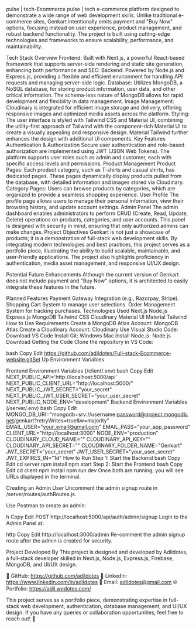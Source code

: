 ﻿pulse | tech-Ecommerce
pulse | tech e-commerce platform designed to demonstrate a wide range of web development skills. Unlike traditional e-commerce sites, Genkart intentionally omits payment and "Buy Now" options, focusing instead on user experience, product management, and robust backend functionality. The project is built using cutting-edge technologies and frameworks to ensure scalability, performance, and maintainability.

Tech Stack Overview
Frontend: Built with Next.js, a powerful React-based framework that supports server-side rendering and static site generation, enhancing both performance and SEO.
Backend: Powered by Node.js and Express.js, providing a flexible and efficient environment for handling API requests and managing server-side logic.
Database: Utilizes MongoDB, a NoSQL database, for storing product information, user data, and other critical information. The schema-less nature of MongoDB allows for rapid development and flexibility in data management.
Image Management: Cloudinary is integrated for efficient image storage and delivery, offering responsive images and optimized media assets across the platform.
Styling: The user interface is styled with Tailwind CSS and Material UI, combining the utility-first approach of Tailwind with the component-rich Material UI to create a visually appealing and responsive design. Material Tailwind further enhances the design with additional UI components.
Key Features
Authentication & Authorization
Secure user authentication and role-based authorization are implemented using JWT (JSON Web Tokens).
The platform supports user roles such as admin and customer, each with specific access levels and permissions.
Product Management
Product Pages: Each product category, such as T-shirts and casual shirts, has dedicated pages. These pages dynamically display products pulled from the database, with detailed information and images stored via Cloudinary.
Category Pages: Users can browse products by categories, which are organized to provide a seamless shopping experience.
User Profile
The profile page allows users to manage their personal information, view their browsing history, and update account settings.
Admin Panel
The admin dashboard enables administrators to perform CRUD (Create, Read, Update, Delete) operations on products, categories, and user accounts.
This panel is designed with security in mind, ensuring that only authorized admins can make changes.
Project Objectives
Genkart is not just a showcase of products; it is a demonstration of full-stack web development skills. By integrating modern technologies and best practices, this project serves as a portfolio piece, illustrating the ability to build scalable, maintainable, and user-friendly applications. The project also highlights proficiency in authentication, media asset management, and responsive UI/UX design.

Potential Future Enhancements
Although the current version of Genkart does not include payment and "Buy Now" options, it is architected to easily integrate these features in the future.

Planned Features
Payment Gateway Integration (e.g., Razorpay, Stripe).
Shopping Cart System to manage user selections.
Order Management System for tracking purchases.
Technologies Used
Next.js
Node.js
Express.js
MongoDB
Tailwind CSS
Cloudinary
Material UI
Material Tailwind
How to Use
Requirements
Create a MongoDB Atlas Account: MongoDB Atlas
Create a Cloudinary Account: Cloudinary
Use Visual Studio Code: Download VS Code
Install Git:
Windows
Mac
Install Node.js: Node.js Download
Getting the Code
Clone the repository in VS Code:

bash
Copy
Edit
https://github.com/adildotes/Full-stack-Ecommerce-website.gitSet Up Environment Variables

Frontend Environment Variables (/client/.env)
bash
Copy
Edit
NEXT_PUBLIC_API='http://localhost:5000/api'
NEXT_PUBLIC_CLIENT_URL="http://localhost:5000/"
NEXT_PUBLIC_JWT_SECRET="your_secret"
NEXT_PUBLIC_JWT_USER_SECRET="your_user_secret"
NEXT_PUBLIC_NODE_ENV="development"
Backend Environment Variables (/server/.env)
bash
Copy
Edit
MONGO_DB_URI="mongodb+srv://username:password@project.mongodb.net/genkart?retryWrites=true&w=majority"
EMAIL_USER="your_email@gmail.com"
EMAIL_PASS="your_app_password"
CLIENT_URL="http://localhost:3000"
NODE_ENV="production"
CLOUDINARY_CLOUD_NAME=""
CLOUDINARY_API_KEY=""
CLOUDINARY_API_SECRET=""
CLOUDINARY_FOLDER_NAME="Genkart"
JWT_SECRET="your_secret"
JWT_USER_SECRET="your_user_secret"
JWT_EXPIRES_IN="1d"
How to Run
Step 1: Start the Backend
bash
Copy
Edit
cd server
npm install
npm start
Step 2: Start the Frontend
bash
Copy
Edit
cd client
npm install
npm run dev
Once both are running, you will see URLs displayed in the terminal.

Creating an Admin User
Uncomment the admin signup route in /server/routes/authRoutes.js.

Use Postman to create an admin:

h
Copy
Edit
POST http://localhost:5000/api/auth/admin/signup
Login to the Admin Panel at:

http
Copy
Edit
http://localhost:3000/admin
Re-comment the admin signup route after the admin is created for security.

Project Developed By
This project is designed and developed by Adildotes, a full-stack developer skilled in Next.js, Node.js, Express.js, Firebase, MongoDB, and UI/UX design.

🔗 GitHub: https://github.com/adildotes
🔗 LinkedIn: https://www.linkedin.com/in/adildotes
📩 Email: adildotes@gmail.com
🌐 Portfolio: https://adil.wedotes.com/

This project serves as a portfolio piece, demonstrating expertise in full-stack web development, authentication, database management, and UI/UX design. If you have any queries or collaboration opportunities, feel free to reach out! 🚀


